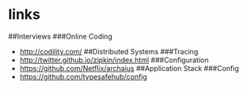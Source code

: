 links
=====
##Interviews
###Online Coding
* http://codility.com/
##Distributed Systems
###Tracing
* http://twitter.github.io/zipkin/index.html
###Configuration
* https://github.com/Netflix/archaius
##Application Stack
###Config
* https://github.com/typesafehub/config
